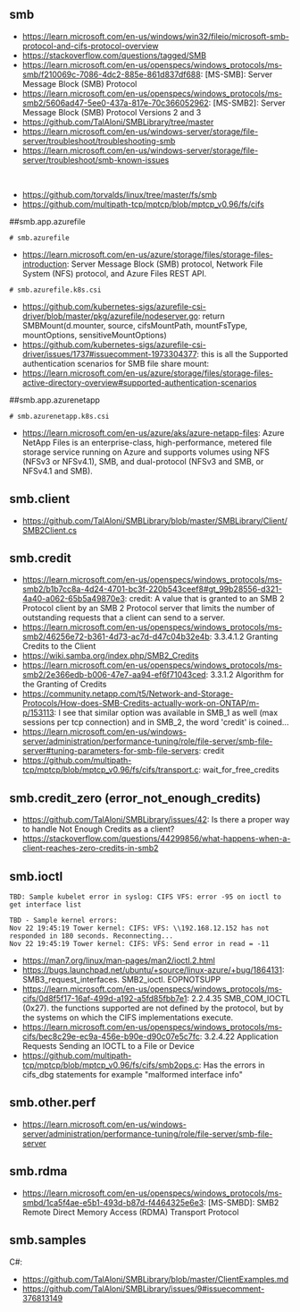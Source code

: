 ## smb

- https://learn.microsoft.com/en-us/windows/win32/fileio/microsoft-smb-protocol-and-cifs-protocol-overview
- https://stackoverflow.com/questions/tagged/SMB
- https://learn.microsoft.com/en-us/openspecs/windows_protocols/ms-smb/f210069c-7086-4dc2-885e-861d837df688: [MS-SMB]: Server Message Block (SMB) Protocol
- https://learn.microsoft.com/en-us/openspecs/windows_protocols/ms-smb2/5606ad47-5ee0-437a-817e-70c366052962: [MS-SMB2]: Server Message Block (SMB) Protocol Versions 2 and 3
- https://github.com/TalAloni/SMBLibrary/tree/master
- https://learn.microsoft.com/en-us/windows-server/storage/file-server/troubleshoot/troubleshooting-smb
- https://learn.microsoft.com/en-us/windows-server/storage/file-server/troubleshoot/smb-known-issues
<br>

- https://github.com/torvalds/linux/tree/master/fs/smb
- https://github.com/multipath-tcp/mptcp/blob/mptcp_v0.96/fs/cifs

##smb.app.azurefile

```
# smb.azurefile
```

- https://learn.microsoft.com/en-us/azure/storage/files/storage-files-introduction: Server Message Block (SMB) protocol, Network File System (NFS) protocol, and Azure Files REST API.

```
# smb.azurefile.k8s.csi
```
  
- https://github.com/kubernetes-sigs/azurefile-csi-driver/blob/master/pkg/azurefile/nodeserver.go: return SMBMount(d.mounter, source, cifsMountPath, mountFsType, mountOptions, sensitiveMountOptions)
- https://github.com/kubernetes-sigs/azurefile-csi-driver/issues/1737#issuecomment-1973304377: this is all the Supported authentication scenarios for SMB file share mount:
- https://learn.microsoft.com/en-us/azure/storage/files/storage-files-active-directory-overview#supported-authentication-scenarios

##smb.app.azurenetapp

```
# smb.azurenetapp.k8s.csi
```

- https://learn.microsoft.com/en-us/azure/aks/azure-netapp-files: Azure NetApp Files is an enterprise-class, high-performance, metered file storage service running on Azure and supports volumes using NFS (NFSv3 or NFSv4.1), SMB, and dual-protocol (NFSv3 and SMB, or NFSv4.1 and SMB).

## smb.client

- https://github.com/TalAloni/SMBLibrary/blob/master/SMBLibrary/Client/SMB2Client.cs

## smb.credit

- https://learn.microsoft.com/en-us/openspecs/windows_protocols/ms-smb2/b1b7cc8a-4d24-4701-bc3f-220b543ceef8#gt_99b28556-d321-4a40-a062-65b5a49870e3: credit: A value that is granted to an SMB 2 Protocol client by an SMB 2 Protocol server that limits the number of outstanding requests that a client can send to a server.
- https://learn.microsoft.com/en-us/openspecs/windows_protocols/ms-smb2/46256e72-b361-4d73-ac7d-d47c04b32e4b: 3.3.4.1.2 Granting Credits to the Client
- https://wiki.samba.org/index.php/SMB2_Credits
- https://learn.microsoft.com/en-us/openspecs/windows_protocols/ms-smb2/2e366edb-b006-47e7-aa94-ef6f71043ced: 3.3.1.2 Algorithm for the Granting of Credits
- https://community.netapp.com/t5/Network-and-Storage-Protocols/How-does-SMB-Credits-actually-work-on-ONTAP/m-p/153113: I see that similar option was available in SMB_1 as well (max sessions per tcp connection) and in SMB_2, the word 'credit' is coined...
- https://learn.microsoft.com/en-us/windows-server/administration/performance-tuning/role/file-server/smb-file-server#tuning-parameters-for-smb-file-servers: credit
- https://github.com/multipath-tcp/mptcp/blob/mptcp_v0.96/fs/cifs/transport.c: wait_for_free_credits
  
## smb.credit_zero (error_not_enough_credits)

- https://github.com/TalAloni/SMBLibrary/issues/42: Is there a proper way to handle Not Enough Credits as a client?
- https://stackoverflow.com/questions/44299856/what-happens-when-a-client-reaches-zero-credits-in-smb2

## smb.ioctl

```
TBD: Sample kubelet error in syslog: CIFS VFS: error -95 on ioctl to get interface list

TBD - Sample kernel errors:
Nov 22 19:45:19 Tower kernel: CIFS: VFS: \\192.168.12.152 has not responded in 180 seconds. Reconnecting...
Nov 22 19:45:19 Tower kernel: CIFS: VFS: Send error in read = -11
```

- https://man7.org/linux/man-pages/man2/ioctl.2.html
- https://bugs.launchpad.net/ubuntu/+source/linux-azure/+bug/1864131: SMB3_request_interfaces. SMB2_ioctl. EOPNOTSUPP
- https://learn.microsoft.com/en-us/openspecs/windows_protocols/ms-cifs/0d8f5f17-16af-499d-a192-a5fd85fbb7e1: 2.2.4.35 SMB_COM_IOCTL (0x27). the functions supported are not defined by the protocol, but by the systems on which the CIFS implementations execute.
- https://learn.microsoft.com/en-us/openspecs/windows_protocols/ms-cifs/bec8c29e-ec9a-456e-b90e-d90c07e5c7fc: 3.2.4.22 Application Requests Sending an IOCTL to a File or Device
- https://github.com/multipath-tcp/mptcp/blob/mptcp_v0.96/fs/cifs/smb2ops.c: Has the errors in cifs_dbg statements for example "malformed interface info"
  
## smb.other.perf

- https://learn.microsoft.com/en-us/windows-server/administration/performance-tuning/role/file-server/smb-file-server

## smb.rdma

- https://learn.microsoft.com/en-us/openspecs/windows_protocols/ms-smbd/1ca5f4ae-e5b1-493d-b87d-f4464325e6e3: [MS-SMBD]: SMB2 Remote Direct Memory Access (RDMA) Transport Protocol

## smb.samples

C#:
- https://github.com/TalAloni/SMBLibrary/blob/master/ClientExamples.md
- https://github.com/TalAloni/SMBLibrary/issues/9#issuecomment-376813149
